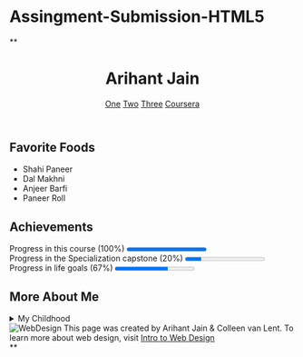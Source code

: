 # Assingment-Submission-HTML5
**<!DOCTYPE html>
<html lang="en">
<head>
    <meta charset="UTF-8">
    <meta name="viewport" content="width=device-width, initial-scale=1.0">
    <title>Final Project HTML5</title>
</head>
<body>
    <header>
        <h1>Arihant Jain</h1>
        <nav>
            <a href = "http://www.gmail.com">One</a>
            <a href = "http://www.google.com">Two</a>
            <a href = "http://www.facebook.com">Three</a>
            <a href = "https://www.coursera.org/">Coursera</a><br>
    </nav>
    </header>
    <section>
        <h2>Favorite Foods</h2>
        <ul>
            <li>Shahi Paneer</li>
            <li>Dal Makhni</li>
            <li>Anjeer Barfi</li>
            <li>Paneer Roll</li>
        </ul>
    </section>
    <section>
        <h2>Achievements</h2>
        Progress in this course (100%)
        <progress value="100" max="100"></progress>
        <br>
        Progress in the Specialization capstone (20%)
        <progress value="20" max="100"></progress>
        <br>
        Progress in life goals (67%)
        <progress value="67" max="100"></progress>
    </section>
    <section>
        <h2>More About Me</h2>
        <details>
            <summary>My Childhood</summary>I grew up in Nagpur also called as city of Oranges.I want to get my Chlidhood back because I want to Face those twisters and challenges back in life.
        </details>
    </section>
    <footer>
        <img src="https://www.intro-webdesign.com/images/newlogo.png" alt="WebDesign">
        This page was created by Arihant Jain & Colleen van Lent.
        To learn more about web design, visit
        <a href="http://www.intro-webdesign.com//">Intro to Web Design</a>
    </footer>
    
</body>
</html>**
